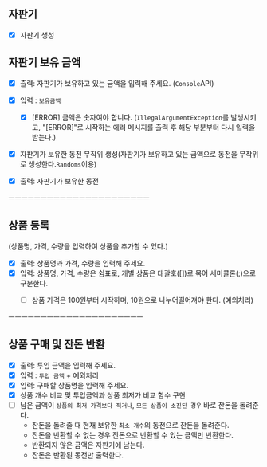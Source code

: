 ## 자판기
- [x] 자판기 생성

## 자판기 보유 금액
- [x]  출력: 자판기가 보유하고 있는 금액을 입력해 주세요. (`Console`API)
- [x]  입력 : `보유금액`  
    - [x]  [ERROR] 금액은 숫자여야 합니다. (`IllegalArgumentException`를 발생시키고, "[ERROR]"로 시작하는 에러 메시지를 출력 후 해당 부분부터 다시 입력을 받는다.)
- [x]  자판기가 보유한 동전 무작위 생성(자판기가 보유하고 있는 금액으로 동전을 무작위로 생성한다.`Randoms`이용)
- [x]  출력: 자판기가 보유한 동전


ㅡㅡㅡㅡㅡㅡㅡㅡㅡㅡㅡㅡㅡㅡㅡㅡㅡㅡㅡㅡㅡㅡ
## 상품 등록
(상품명, 가격, 수량을 입력하여 상품을 추가할 수 있다.)

- [x]  출력: 상품명과 가격, 수량을 입력해 주세요.
- [x]  입력: 상품명, 가격, 수량은 쉼표로, 개별 상품은 대괄호([])로 묶어 세미콜론(;)으로 구분한다.
    - [ ] 상품 가격은 100원부터 시작하며, 10원으로 나누어떨어져야 한다. (예외처리)


ㅡㅡㅡㅡㅡㅡㅡㅡㅡㅡㅡㅡㅡㅡㅡㅡㅡㅡㅡㅡㅡ
## 상품 구매 및 잔돈 반환

- [x]  출력: 투입 금액을 입력해 주세요.
- [x]  입력 : `투입 금액` + 예외처리
- [x]  입력: 구매할 상품명을 입력해 주세요.
- [x] 상품 개수 비교 및 투입금액과 상품 최저가 비교 함수 구현
- [ ]  남은 금액이 `상품의 최저 가격보다 적거나`, `모든 상품이 소진된 경우` 바로 잔돈을 돌려준다.
   - 잔돈을 돌려줄 때 현재 보유한 `최소 개수`의 동전으로 잔돈을 돌려준다.
   - 잔돈을 반환할 수 없는 경우 잔돈으로 반환할 수 있는 금액만 반환한다.
   - 반환되지 않은 금액은 자판기에 남는다.
   - 잔돈은 반환된 동전만 출력한다.